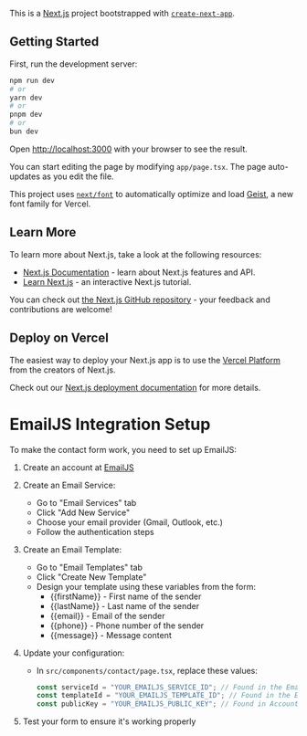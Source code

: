 This is a [Next.js](https://nextjs.org) project bootstrapped with [`create-next-app`](https://nextjs.org/docs/app/api-reference/cli/create-next-app).

## Getting Started

First, run the development server:

```bash
npm run dev
# or
yarn dev
# or
pnpm dev
# or
bun dev
```

Open [http://localhost:3000](http://localhost:3000) with your browser to see the result.

You can start editing the page by modifying `app/page.tsx`. The page auto-updates as you edit the file.

This project uses [`next/font`](https://nextjs.org/docs/app/building-your-application/optimizing/fonts) to automatically optimize and load [Geist](https://vercel.com/font), a new font family for Vercel.

## Learn More

To learn more about Next.js, take a look at the following resources:

- [Next.js Documentation](https://nextjs.org/docs) - learn about Next.js features and API.
- [Learn Next.js](https://nextjs.org/learn) - an interactive Next.js tutorial.

You can check out [the Next.js GitHub repository](https://github.com/vercel/next.js) - your feedback and contributions are welcome!

## Deploy on Vercel

The easiest way to deploy your Next.js app is to use the [Vercel Platform](https://vercel.com/new?utm_medium=default-template&filter=next.js&utm_source=create-next-app&utm_campaign=create-next-app-readme) from the creators of Next.js.

Check out our [Next.js deployment documentation](https://nextjs.org/docs/app/building-your-application/deploying) for more details.

# EmailJS Integration Setup

To make the contact form work, you need to set up EmailJS:

1. Create an account at [EmailJS](https://www.emailjs.com/)
2. Create an Email Service:

   - Go to "Email Services" tab
   - Click "Add New Service"
   - Choose your email provider (Gmail, Outlook, etc.)
   - Follow the authentication steps

3. Create an Email Template:

   - Go to "Email Templates" tab
   - Click "Create New Template"
   - Design your template using these variables from the form:
     - {{firstName}} - First name of the sender
     - {{lastName}} - Last name of the sender
     - {{email}} - Email of the sender
     - {{phone}} - Phone number of the sender
     - {{message}} - Message content

4. Update your configuration:

   - In `src/components/contact/page.tsx`, replace these values:
     ```javascript
     const serviceId = "YOUR_EMAILJS_SERVICE_ID"; // Found in the Email Services tab
     const templateId = "YOUR_EMAILJS_TEMPLATE_ID"; // Found in the Email Templates tab
     const publicKey = "YOUR_EMAILJS_PUBLIC_KEY"; // Found in Account > API Keys
     ```

5. Test your form to ensure it's working properly
